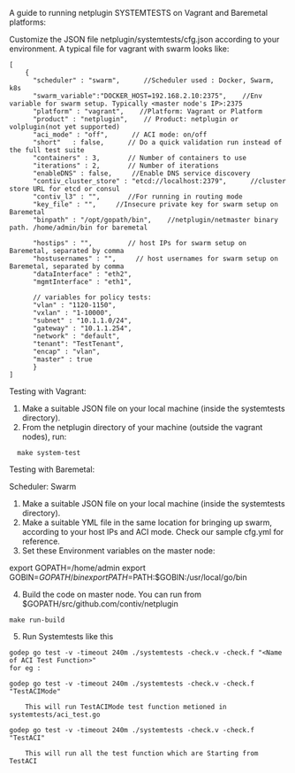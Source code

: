 A guide to running netplugin SYSTEMTESTS on Vagrant and Baremetal platforms:

Customize the JSON file netplugin/systemtests/cfg.json according to your environment. A typical file for vagrant with swarm looks like:
```
[
    {
      "scheduler" : "swarm",      //Scheduler used : Docker, Swarm, k8s
      "swarm_variable":"DOCKER_HOST=192.168.2.10:2375",    //Env variable for swarm setup. Typically <master node's IP>:2375
      "platform" : "vagrant",    //Platform: Vagrant or Platform
      "product" : "netplugin",    // Product: netplugin or volplugin(not yet supported)
      "aci_mode" : "off",      // ACI mode: on/off
      "short"   : false,      // Do a quick validation run instead of the full test suite
      "containers" : 3,       // Number of containers to use
      "iterations" : 2,       // Number of iterations
      "enableDNS" : false,     //Enable DNS service discovery
      "contiv_cluster_store" : "etcd://localhost:2379",      //cluster store URL for etcd or consul
      "contiv_l3" : "",       //For running in routing mode
      "key_file" : "",     //Insecure private key for swarm setup on Baremetal
      "binpath" : "/opt/gopath/bin",    //netplugin/netmaster binary path. /home/admin/bin for baremetal

      "hostips" : "",         // host IPs for swarm setup on Baremetal, separated by comma
      "hostusernames" : "",     // host usernames for swarm setup on Baremetal, separated by comma
      "dataInterface" : "eth2",   
      "mgmtInterface" : "eth1",

      // variables for policy tests:
      "vlan" : "1120-1150",    
      "vxlan" : "1-10000",
      "subnet" : "10.1.1.0/24",
      "gateway" : "10.1.1.254",
      "network" : "default",
      "tenant": "TestTenant",
      "encap" : "vlan",
      "master" : true
      }
]
```

Testing with Vagrant:

1. Make a suitable JSON file on your local machine (inside the systemtests directory).
2. From the netplugin directory of your machine (outside the vagrant nodes), run:

```
  make system-test
```
Testing with Baremetal:

Scheduler: Swarm

1. Make a suitable JSON file on your local machine (inside the systemtests directory).
2. Make a suitable YML file in the same location for bringing up swarm, according to your host IPs and ACI mode. Check our sample cfg.yml for reference.  
3. Set these Environment variables on the master node:

export GOPATH=/home/admin
export GOBIN=$GOPATH/bin
export PATH=$PATH:$GOBIN:/usr/local/go/bin

4. Build the code on master node. You can run from $GOPATH/src/github.com/contiv/netplugin
```
make run-build
```
5.  Run Systemtests like this
```
godep go test -v -timeout 240m ./systemtests -check.v -check.f "<Name of ACI Test Function>"
for eg :

godep go test -v -timeout 240m ./systemtests -check.v -check.f "TestACIMode"

	This will run TestACIMode test function metioned in systemtests/aci_test.go

godep go test -v -timeout 240m ./systemtests -check.v -check.f "TestACI"

	This will run all the test function which are Starting from TestACI
```

